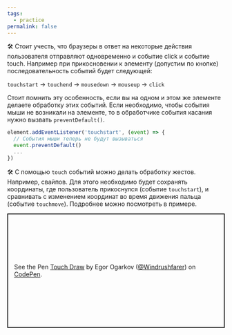 ```yaml
---
tags:
  - practice
permalink: false
---
```


🛠 Стоит учесть, что браузеры в ответ на некоторые действия пользователя отправляют одновременно и событие click и событие touch. Например при прикосновении к элементу (допустим по кнопке) последовательность событий будет следующей:

`touchstart` → `touchend` → `mousedown` → `mouseup` → `click`

Стоит помнить эту особенность, если вы на одном и этом же элементе делаете обработку этих событий. Если необходимо, чтобы события мыши не возникали на элементе, то в обработчике события касания нужно вызвать `preventDefault()`.

```js
element.addEventListener('touchstart', (event) => {
  // События мыши теперь не будут вызываться
  event.preventDefault()
  ...
})
```

🛠 С помощью `touch` событий можно делать обработку жестов. Например, свайпов. Для этого необходимо будет сохранять координаты, где пользователь прикоснулся (событие `touchstart`), и сравнивать с изменением координат во время движения пальца (событие `touchmove`). Подробнее можно посмотреть в примере.

<p class="codepen" data-height="500" data-theme-id="light" data-default-tab="js,result" data-user="Windrushfarer" data-slug-hash="KKgZGEq" style="height: 265px; box-sizing: border-box; display: flex; align-items: center; justify-content: center; border: 2px solid; margin: 1em 0; padding: 1em;" data-pen-title="KKgZGEq">
  <span>See the Pen <a href=" https://codepen.io/Windrushfarer/pen/KKgZGEq">
  Touch Draw</a> by Egor Ogarkov (<a href="https://codepen.io/Windrushfarer">@Windrushfarer</a>)
  on <a href="https://codepen.io">CodePen</a>.</span>
</p>
<script async src="https://static.codepen.io/assets/embed/ei.js"></script>
